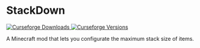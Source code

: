 # StackDown

[
![Curseforge Downloads](http://cf.way2muchnoise.eu/full_stackdown_downloads.svg)
![Curseforge Versions](http://cf.way2muchnoise.eu/versions/stackdown_latest.svg)
](https://www.curseforge.com/minecraft/mc-mods/stackdown)

A Minecraft mod that lets you configurate the maximum stack size of items.

